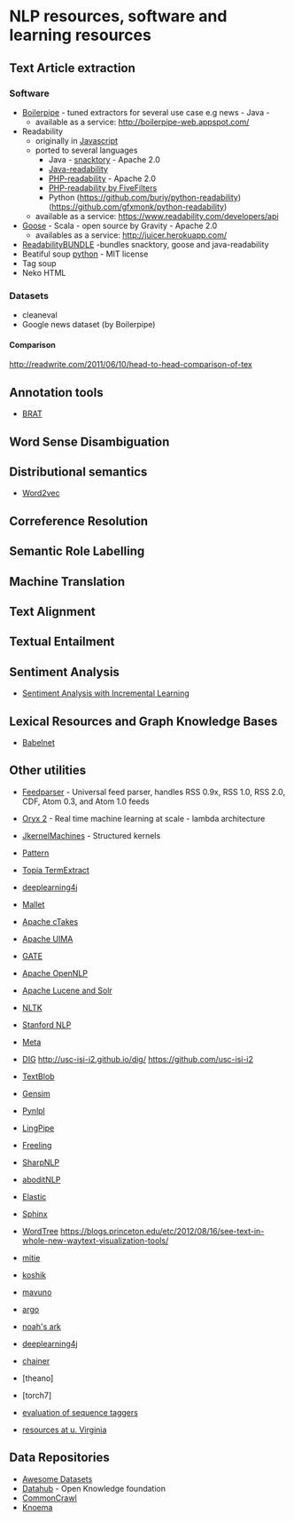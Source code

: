 # NLP resources, software and learning resources 

## Text Article extraction
### Software 
* [Boilerpipe](https://code.google.com/p/boilerpipe/) - tuned extractors for several use case e.g news - Java - 
   - available as a service: http://boilerpipe-web.appspot.com/
* Readability 
   - originally in [Javascript](http://code.google.com/p/arc90labs-readability/) 
   - ported to several languages 
      - Java - [snacktory](https://github.com/karussell/snacktory) - Apache 2.0
      - [Java-readability](https://github.com/basis-technology-corp/Java-readability)
      - [PHP-readability](https://github.com/feelinglucky/php-readability) - Apache 2.0 
      - [PHP-readability by FiveFilters](http://code.fivefilters.org/php-readability)
      - Python (https://github.com/buriy/python-readability)(https://github.com/gfxmonk/python-readability)
   - available as a service: https://www.readability.com/developers/api
* [Goose](https://github.com/jiminoc/goose) - Scala - open source by Gravity - Apache 2.0 
   - availables as a service: http://juicer.herokuapp.com/
* [ReadabilityBUNDLE](https://github.com/srijiths/readabilityBUNDLE) -bundles snacktory, goose and java-readability
* Beatiful soup [python](http://www.crummy.com/software/BeautifulSoup/) - MIT license
* Tag soup
* Neko HTML
### Datasets
* cleaneval
* Google news dataset (by Boilerpipe) 

#### Comparison 
http://readwrite.com/2011/06/10/head-to-head-comparison-of-tex

## Annotation tools
* [BRAT](http://brat.nlplab.org/)

## Word Sense Disambiguation

## Distributional semantics 
  * [Word2vec](https://code.google.com/p/word2vec/)
  
## Correference Resolution 
## Semantic Role Labelling
## Machine Translation
## Text Alignment
## Textual Entailment

## Sentiment Analysis 
* [Sentiment Analysis with Incremental Learning](https://github.com/uiuc-ischool-scanr/SAIL)

## Lexical Resources and Graph Knowledge Bases
  * [Babelnet](http://babelnet.org/)

## Other utilities 
* [Feedparser](http://code.google.com/p/feedparser/) - Universal feed parser, handles RSS 0.9x, RSS 1.0, RSS 2.0, CDF, Atom 0.3, and Atom 1.0 feeds
* [Oryx 2](http://oryx.io/index.html) - Real time machine learning at scale - lambda architecture 
* [JkernelMachines](https://github.com/davidpicard/jkernelmachines) - Structured kernels
* [Pattern](http://www.clips.ua.ac.be/pages/pattern)
* [Topia TermExtract](https://pypi.python.org/pypi/topia.termextract/)
* [deeplearning4j](http://deeplearning4j.org/)
* [Mallet](http://mallet.cs.umass.edu/)
* [Apache cTakes](http://ctakes.apache.org/)
* [Apache UIMA](https://uima.apache.org/)
* [GATE](https://gate.ac.uk/)
* [Apache OpenNLP](http://opennlp.apache.org/)
* [Apache Lucene and Solr](http://lucene.apache.org/)
* [NLTK](http://www.nltk.org/)
* [Stanford NLP](http://nlp.stanford.edu/software/corenlp.shtml)
* [Meta](https://github.com/meta-toolkit/meta)
* [DIG](https://github.com/NextCenturyCorporation/dig) http://usc-isi-i2.github.io/dig/ https://github.com/usc-isi-i2
* [TextBlob](http://textblob.readthedocs.org/en/dev/)
* [Gensim](http://radimrehurek.com/gensim/)
* [Pynlpl](https://github.com/proycon/pynlpl)
* [LingPipe](http://alias-i.com/lingpipe/)
* [Freeling](http://nlp.lsi.upc.edu/freeling/)
* [SharpNLP](https://sharpnlp.codeplex.com/)
* [aboditNLP](http://nlp.abodit.com/)
* [Elastic](https://www.elastic.co/)
* [Sphinx](http://sphinxsearch.com/)
* [WordTree](http://www.jasondavies.com/wordtree/) https://blogs.princeton.edu/etc/2012/08/16/see-text-in-whole-new-waytext-visualization-tools/
* [mitie](https://github.com/mit-nlp/MITIE)
* [koshik](https://github.com/peterexner/KOSHIK)
* [mavuno](https://github.com/metzlerd/mavuno)
* [argo](http://argo.nactem.ac.uk/)
* [noah's ark](http://www.ark.cs.cmu.edu/TweetNLP/)
* [deeplearning4j](http://deeplearning4j.org)
* [chainer](http://chainer.org)
* [theano]
* [torch7]

* [evaluation of sequence taggers](http://fnl.es/a-review-of-sparse-sequence-taggers.html)
* [resources at u. Virginia](http://www.cs.virginia.edu/~hw5x/Course/Text-Mining-2015-Spring/_site/resources/)

## Data Repositories 
 * [Awesome Datasets](https://github.com/caesar0301/awesome-public-datasets)
 * [Datahub](http://datahub.io/) - Open Knowledge foundation
 * [CommonCrawl](http://commoncrawl.org/)
 * [Knoema](http://knoema.es/)
